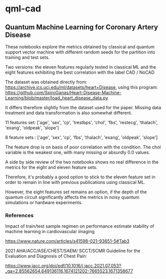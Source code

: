 # qml-cad

## Quantum Machine Learning  for Coronary Artery Disease

These notebooks explore the metrics obtained by classical and quantum support vector machine with different random seeds for the partition into training and test sets.

Two versions: the eleven features regularly tested in classical ML and the eight features exhibiting the best correlation with the label CAD / NoCAD

The dataset was obtained directly from: https://archive.ics.uci.edu/ml/datasets/heart+Disease, using this program: https://github.com/SpiroGanas/Heart-Disease-Machine-Learning/blob/master/load_heart_disease_data.py

It differs therefore slightly from the dataset used for the paper. Missing data treatment and data transformation is also somewhat different.

11 features set: ['age', 'sex', 'cp', 'trestbps', 'chol', 'fbs', 'restecg', 'thalach', 'exang', 'oldpeak', 'slope']

8 feature sets : ['age', 'sex', 'cp', 'fbs', 'thalach', 'exang', 'oldpeak', 'slope']

The feature drop is on basis of poor correlation with the condition. The chol variable is the weakest one, with many missing or absurdly 0.0 values.

A side by side review of the two notebooks shows no real difference in the metrics for the eight and eleven feature sets. 

Therefore, it's probably a good option to stick to the eleven feature set in order to remain in line with previous publications using classical ML. 

However, the eight features set remains an option, if the depth of the quantum circuit significantly affects the metrics in noisy quantum simulations or hardware experiments.

### References

Impact of train/test sample regimen on performance estimate stability of machine learning in cardiovascular imaging

https://www.nature.com/articles/s41598-021-93651-5#Tab3

2021 AHA/ACC/ASE/CHEST/SAEM/
SCCT/SCMR Guideline for the
Evaluation and Diagnosis of Chest Pain:

https://www.jacc.org/doi/pdf/10.1016/j.jacc.2021.07.053?_ga=2.85562654.649136116.1674121202-7665523.1671358677
